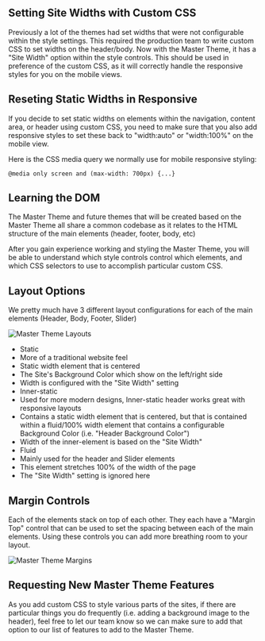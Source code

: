 ## Setting Site Widths with Custom CSS

Previously a lot of the themes had set widths that were not configurable within the style settings. This required the production team to write custom CSS to set widths on the header/body. Now with the Master Theme, it has a "Site Width" option within the style controls. This should be used in preference of the custom CSS, as it will correctly handle the responsive styles for you on the mobile views.

## Reseting Static Widths in Responsive

If you decide to set static widths on elements within the navigation, content area, or header using custom CSS, you need to make sure that you also add responsive styles to set these back to "width:auto" or "width:100%" on the mobile view.

Here is the CSS media query we normally use for mobile responsive styling:

	@media only screen and (max-width: 700px) {...}

## Learning the DOM

The Master Theme and future themes that will be created based on the Master Theme all share a common codebase as it relates to the HTML structure of the main elements (header, footer, body, etc)

After you gain experience working and styling the Master Theme, you will be able to understand which style controls control which elements, and which CSS selectors to use to accomplish particular custom CSS.

## Layout Options

We pretty much have 3 different layout configurations for each of the main elements (Header, Body, Footer, Slider)

![Master Theme Layouts](https://cloud.githubusercontent.com/assets/1208/3831373/cfd1470e-1d92-11e4-9486-86632bc39199.png)

* Static
 * More of a traditional website feel
 * Static width element that is centered
 * The Site's Background Color which show on the left/right side
 * Width is configured with the "Site Width" setting
* Inner-static
 * Used for more modern designs, Inner-static header works great with responsive layouts
 * Contains a static width element that is centered, but that is contained within a fluid/100% width element that contains a configurable Background Color (i.e. "Header Background Color")
 * Width of the inner-element is based on the "Site Width"
* Fluid
 * Mainly used for the header and Slider elements
 * This element stretches 100% of the width of the page
 * The "Site Width" setting is ignored here

## Margin Controls

Each of the elements stack on top of each other. They each have a "Margin Top" control that can be used to set the spacing between each of the main elements. Using these controls you can add more breathing room to your layout.

![Master Theme Margins](https://cloud.githubusercontent.com/assets/1208/3831493/2e2907fa-1d94-11e4-87da-55fe1292d3a5.png)

## Requesting New Master Theme Features

As you add custom CSS to style various parts of the sites, if there are particular things you do frequently (i.e. adding a background image to the header), feel free to let our team know so we can make sure to add that option to our list of features to add to the Master Theme.

